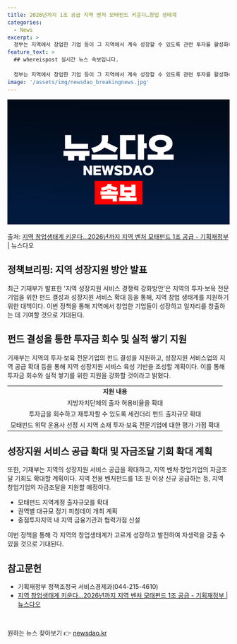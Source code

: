 ```yaml
---
title: 2026년까지 1조 공급 지역 벤처 모태펀드 키운다…창업 생태계
categories:
  - News
excerpt: >
  정부는 지역에서 창업한 기업 등이 그 지역에서 계속 성장할 수 있도록 관련 투자를 활성화하고 성장지원 서비스…
feature_text: >
  ## whereispost 실시간 뉴스 속보입니다.

  정부는 지역에서 창업한 기업 등이 그 지역에서 계속 성장할 수 있도록 관련 투자를 활성화하고 성장지원 서비스…
image: '/assets/img/newsdao_breakingnews.jpg'
---
```


![뉴스다오 속보](/assets/img/newsdao_breakingnews.jpg)

<p>출처: <a href="https://newsdao.kr/3792" rel="dofollow">지역 창업생태계 키운다…2026년까지 지역 벤처 모태펀드 1조 공급 - 기획재정부</a> | 뉴스다오</p>

<h2 data-ke-size="size26">정책브리핑: 지역 성장지원 방안 발표</h2>
<p data-ke-size="size16">최근 기재부가 발표한 '지역 성장지원 서비스 경쟁력 강화방안'은 지역의 투자·보육 전문기업을 위한 펀드 결성과 성장지원 서비스 확대 등을 통해, 지역 창업 생태계를 지원하기 위한 대책이다. 이번 정책을 통해 지역에서 창업한 기업들이 성장하고 일자리를 창출하는 데 기여할 것으로 기대된다.</p>

<h2 data-ke-size="size24">펀드 결성을 통한 투자금 회수 및 실적 쌓기 지원</h2>
<p data-ke-size="size16">기재부는 지역의 투자·보육 전문기업의 펀드 결성을 지원하고, 성장지원 서비스업의 지역 공급 확대 등을 통해 지역 성장지원 서비스 육성 기반을 조성할 계획이다. 이를 통해 투자금 회수와 실적 쌓기를 위한 지원을 강화할 것이라고 밝혔다.</p>
<table>
    <tr>
        <td style="text-align: center; height: 17px;"><b>지원 내용</b></td>
    </tr>
    <tr>
        <td style="text-align: center; height: 17px;">지방자치단체의 출자 허용비율을 확대</td>
    </tr>
    <tr>
        <td style="text-align: center; height: 17px;">투자금을 회수하고 재투자할 수 있도록 세컨더리 펀드 출자규모 확대</td>
    </tr>
    <tr>
        <td style="text-align: center; height: 17px;">모태펀드 위탁 운용사 선정 시 지역 소재 투자·보육 전문기업에 대한 평가 가점 확대</td>
    </tr>
</table>

<h2 data-ke-size="size24">성장지원 서비스 공급 확대 및 자금조달 기회 확대 계획</h2>
<p data-ke-size="size16">또한, 기재부는 지역의 성장지원 서비스 공급을 확대하고, 지역 벤처·창업기업의 자금조달 기회도 확대할 계획이다. 지역 전용 벤처펀드를 1조 원 이상 신규 공급하는 등, 지역 창업기업의 자금조달을 지원할 예정이다.</p>
<ul>
    <li>모태펀드 지역계정 출자규모를 확대</li>
    <li>권역별 대규모 정기 피칭데이 개최 계획</li>
    <li>중점투자지역 내 지역 금융기관과 협력가점 신설</li>
</ul>

<p data-ke-size="size16">이번 정책을 통해 각 지역의 창업생태계가 고르게 성장하고 발전하여 자생력을 갖출 수 있을 것으로 기대된다.</p>

<h2 data-ke-size="size24">참고문헌</h2>
<ul>
    <li>기획재정부 정책조정국 서비스경제과(044-215-4610)</li>
    <li><a href="https://newsdao.kr/3792">지역 창업생태계 키운다…2026년까지 지역 벤처 모태펀드 1조 공급 - 기획재정부 | 뉴스다오</a></li>
</ul>

<p data-ke-size="size16">&nbsp;</p> 

원하는 뉴스 찾아보기 👉 <a href="https://newsdao.kr" rel="dofollow">newsdao.kr</a>


